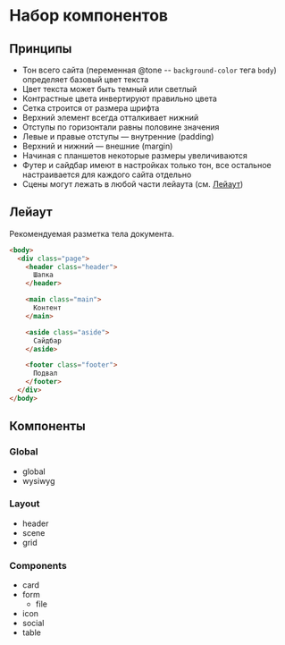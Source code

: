 # Набор компонентов

## Принципы

* Тон всего сайта (переменная @tone -- `background-color` тега `body`) определяет базовый цвет текста
* Цвет текста может быть темный или светлый
* Контрастные цвета инвертируют правильно цвета
* Сетка строится от размера шрифта
* Верхний элемент всегда отталкивает нижний
* Отступы по горизонтали равны половине значения
* Левые и правые отступы — внутренние (padding)
* Верхний и нижний — внешние (margin)
* Начиная с планшетов некоторые размеры увеличиваются
* Футер и сайдбар имеют в настройках только тон, все остальное настраивается для каждого сайта отдельно
* Сцены могут лежать в любой части лейаута (см. [Лейаут](#Лейаут))

## Лейаут

Рекомендуемая разметка тела документа.

```html
<body>
  <div class="page">
    <header class="header">
      Шапка
    </header>

    <main class="main">
      Контент
    </main>

    <aside class="aside">
      Сайдбар
    </aside>

    <footer class="footer">
      Подвал
    </footer>
  </div>
</body>
```

## Компоненты

### Global

* global
* wysiwyg

### Layout

* header
* scene
* grid

### Components

* card
* form
  * file
* icon
* social
* table
